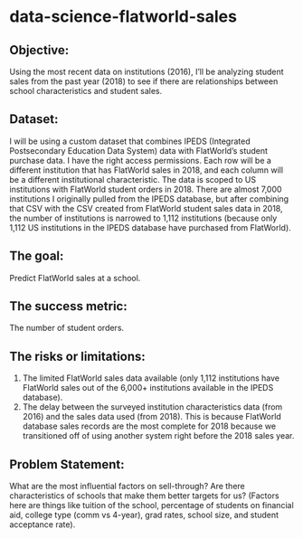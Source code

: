 # data-science-flatworld-sales

## Objective: 
Using the most recent data on institutions (2016), I’ll be analyzing student sales from the past year (2018) to see if there are relationships between school characteristics and student sales.

## Dataset: 
I will be using a custom dataset that combines IPEDS (Integrated Postsecondary Education Data System) data with FlatWorld’s student purchase data. I have the right access permissions. Each row will be a different institution that has FlatWorld sales in 2018, and each column will be a different institutional characteristic. The data is scoped to US institutions with FlatWorld student orders in 2018. There are almost 7,000 institutions I originally pulled from the IPEDS database, but after combining that CSV with the CSV created from FlatWorld student sales data in 2018, the number of institutions is narrowed to 1,112 institutions (because only 1,112 US institutions in the IPEDS database have purchased from FlatWorld).

## The goal: 
Predict FlatWorld sales at a school.

## The success metric: 
The number of student orders.

## The risks or limitations:
1. The limited FlatWorld sales data available (only 1,112 institutions have FlatWorld sales out of the 6,000+ institutions available in the IPEDS database).
2. The delay between the surveyed institution characteristics data (from 2016) and the sales data used (from 2018). This is because FlatWorld database sales records are the most complete for 2018 because we transitioned off of using another system right before the 2018 sales year.

## Problem Statement:
What are the most influential factors on sell-through? Are there characteristics of schools that make them better targets for us? (Factors here are things like tuition of the school, percentage of students on financial aid, college type (comm vs 4-year), grad rates, school size, and student acceptance rate).
